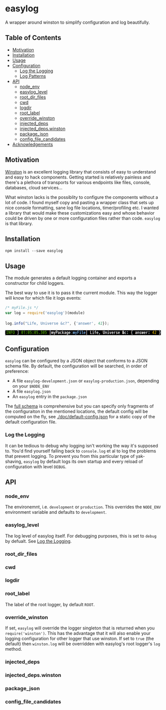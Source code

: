 easylog
=======

A wrapper around winston to simplify configuration and log beautifully.

## Table of Contents
* [Motivation](#motivation)
* [Installation](#installation)
* [Usage](#usage)
* [Configuration](#configuration)
  * [Log the Logging](#log-the-logging)
  * [Log Patterns](#log-patterns)
* [API](#api)
  * [node_env](#node_env)
  * [easylog_level](#easylog_level)
  * [root_dir_files](#root_dir_files)
  * [cwd](#cwd)
  * [logdir](#logdir)
  * [root_label](#root_label)
  * [override_winston](#override_winston)
  * [injected_deps](#injected_deps)
  * [injected_deps.winston](#injected_deps.winston)
  * [package_json](#package_json)
  * [config_file_candidates](#config_file_candidates)
* [Acknowledgements](#acknowledgements)

## Motivation

[Winston](https://github.com/winstonjs/winston) is an excellent logging library
that consists of easy to understand and easy to hack components. Getting
started is relatively painless and there's a plethora of transports for various
endpoints like files, console, databases, cloud services...

What winston lacks is the possiblity to configure the components without a lot
of code. I found myself copy and pasting a wrapper class that sets up nice
console formatting, sane log file locations, timer/profiling etc. I wanted a
library that would make these customizations easy and whose behavior could be
driven by one or more configuration files rather than code. `easylog` is that
library.

## Installation

```
npm install --save easylog
```

## Usage

The module generates a default logging container and exports a constructor for child loggers.

The best way to use it is to pass it the current module. This way the logger
will know for which file it logs events:

```js
/* myFile.js */
var log = require('easylog')(module)

log.info("Life, Universe &c?", {'answer', 42});
```

![](./doc/screenshots/log-42.png)

## Configuration

`easylog` can be configured by a JSON object that conforms to a JSON schema file.
By default, the configuration will be searched, in order of preference:

* A file `easylog-development.json` or `easylog-production.json`, depending on your `$NODE_ENV`
* A file `easylog.json`
* An `easylog` entry in the `package.json`

The [full schema](./doc/schema-full.json) is comprehensive but you can specify
only fragments of the configuraiton in the mentioned locations, the default
config will be computed on the fly, see
[./doc/default-config.json](./doc/default-config.json) for a static copy of the
default configuration file.

### Log the Logging

It can be tedious to debug why logging isn't working the way it's supposed to.
You'd find yourself falling back to `console.log` et al to log the problems
that prevent logging. To prevent you from this particular type of yak-shaving,
`easylog` by default logs its own startup and every reload of configuration
with level `DEBUG`.

## API

### node_env

The environemnt, i.e. `development` or `production`. This overrides the
`NODE_ENV` environment variable and defaults to `development`.

### easylog_level

The log level of easylog itself. For debugging purposes, this is set to `debug`
by defualt. See [Log the Logging](#log-the-logging).

### root_dir_files
### cwd
### logdir
### root_label

The label of the root logger, by default `ROOT`.

### override_winston

If set, `easylog` will override the logger singleton that is returned when you
`require('winston')`. This has the advantage that it will also enable your
logging configuration for other logger that use winston. If set to `true` (the
default) then `winston.log` will be overridden with easylog's root logger's
`log` method.

### injected_deps
### injected_deps.winston
### package_json
### config_file_candidates
